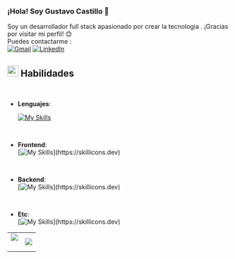 ### ¡Hola! Soy Gustavo Castillo 👋

Soy un desarrollador full stack apasionado por crear la tecnologia .  ¡Gracias por visitar mi perfil! 😊
<br>
Puedes contactarme :
<br>
[![Gmail](https://img.shields.io/badge/Gmail-D14836?style=for-the-badge&logo=gmail&logoColor=white)](mailto:gustavocastilloma@gmail.com)
[![LinkedIn](https://img.shields.io/badge/LinkedIn-0077B5?style=for-the-badge&logo=linkedin&logoColor=white)](https://www.linkedin.com/in/gustavo-castillo-94a000252)


## <img src="https://media2.giphy.com/media/QssGEmpkyEOhBCb7e1/giphy.gif?cid=ecf05e47a0n3gi1bfqntqmob8g9aid1oyj2wr3ds3mg700bl&rid=giphy.gif" width ="25"><b> Habilidades</b>
<br>

<p align="center">

- **Lenguajes**:

    [![My Skills](https://skillicons.dev/icons?i=js,ts)](https://skillicons.dev)

<br>   
    
- **Frontend**:
  <br>
[![My Skills](https://skillicons.dev/icons?i=html,css,figma,nextjs,ps,react,redux,tailwind,)](https://skillicons.dev)

<br>   
    
- **Backend**:
  <br>
[![My Skills](https://skillicons.dev/icons?i=nodejs,postgres,postman,express,mysql,sequelize,)](https://skillicons.dev)
<br>   
    
- **Etc**:
  <br>
[![My Skills](https://skillicons.dev/icons?i=git,linux,vscode,bash,discord,)](https://skillicons.dev)


<!--- Estadísticas (inicio) -->
<table align="center">
<tr border="none">
<td width="50%" align="center">
  
  <img  align="center"  src="https://github-readme-stats.vercel.app/api?username=Gustacm&theme=dark&show_icons=true&count_private=true" />
  <br></br>

</td>

<td width="50%" align="center">

  <img  align="center"  src="https://github-readme-stats.anuraghazra1.vercel.app/api/top-langs/?username=Gustacm&theme=dark&hide_border=false&no-bg=true&no-frame=true&langs_count=10"/>
  
  </td>
</tr>
</table>

<!--- stats (end) -->
